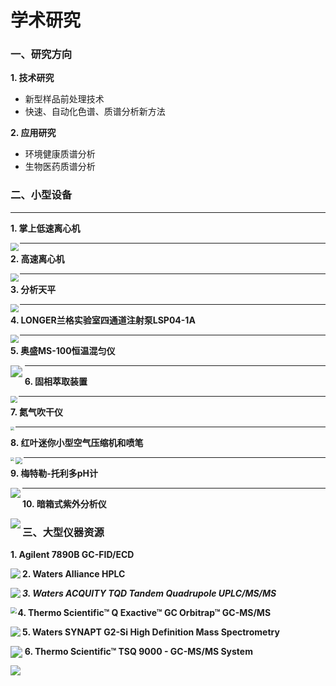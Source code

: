 # 学术研究

### 一、研究方向

**1. 技术研究**

- 新型样品前处理技术
- 快速、自动化色谱、质谱分析新方法

**2. 应用研究**

- 环境健康质谱分析
- 生物医药质谱分析

### 二、小型设备

------

**1. 掌上低速离心机**

<img src="../image/minicentrifugator.jpg" style="zoom:80%;" align='left' >



------

**2. 高速离心机**

<img src="../image/centrifugator.jpg" style="zoom:80%;" align='left' >



------

**3. 分析天平**

<img src="../image/balance.jpg" style="zoom:80%;" align='left' >



------
**4. LONGER兰格实验室四通道注射泵LSP04-1A**

<img src="../image/Longer LSP04-1A.jpg" style="zoom:80%;" align='left' >



------
**5. 奥盛MS-100恒温混匀仪**

<img src="../image/MS-100.jpg" style="zoom:120%;" align='left' >



------
**6. 固相萃取装置**

<img src="../image/SPE.jpg" style="zoom:67%;" align='left' >



------
**7. 氮气吹干仪**

<img src="../image/N2.png" style="zoom:40%;" align='left'>



------
**8. 红叶迷你小型空气压缩机和喷笔**



<img src="../image/Taiwan leaves.jpg" style="zoom:40%;" align='left'>

<img src="../image/aribrush.jpg" style="zoom:70%;" align='left'>



------
**9. 梅特勒-托利多pH计**

<img src="../image/pH.jpg" style="zoom:100%;" align='left'>



------
**10. 暗箱式紫外分析仪**

<img src="../image/UV.jpg" style="zoom:100%;" align='left'>



### 三、大型仪器资源

**1. Agilent 7890B GC-FID/ECD**

<img src="../image/7890b_7693_730x730_lg_11040.png" style="zoom:100%;" align='left'>

**2. Waters Alliance HPLC**

<img src="../image/Alliance-PLUS-HPLC-with-RI-PDA-ELSD-Detectors.jpg" style="zoom:100%;" align='left'>

***3. Waters ACQUITY TQD Tandem Quadrupole UPLC/MS/MS***

<img src="../image/Xevo_TQ-S_MS_with_Acquity_UHPLC_LCMSMS.jpg" style="zoom:60%;" align='left'>

**4. Thermo Scientific™ Q Exactive™ GC Orbitrap™ GC-MS/MS**

<img src="../image/QExactive-GCMSMS-Orbitrap-with-Autosampler-frontangle-1335x1183.webp" style="zoom:100%;" align='left'>

**5. Waters SYNAPT G2-Si High Definition Mass Spectrometry**

<img src="../image/overview_synaptg2hdms.jpg" style="zoom:120%;" align='left'>

**6. Thermo Scientific™ TSQ 9000 - GC-MS/MS System**

<img src="../image/tsq-9000-trace-1300-as-1310-right-1300x1300.jpg-650.webp" style="zoom:100%;" align='left'>

